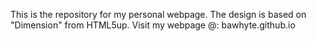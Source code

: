 This is the repository for my personal webpage. The design is based on "Dimension" from HTML5up. 
Visit my webpage @: bawhyte.github.io
